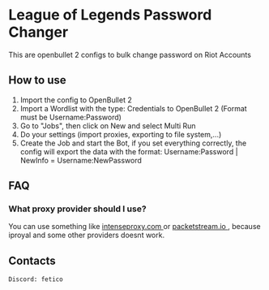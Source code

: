 # League of Legends Password Changer
 This are openbullet 2 configs to bulk change password on Riot Accounts

## How to use

1. Import the config to OpenBullet 2
2. Import a Wordlist with the type: Credentials to OpenBullet 2 (Format must be Username:Password)
3. Go to "Jobs", then click on New and select Multi Run
4. Do your settings (import proxies, exporting to file system,...)
5. Create the Job and start the Bot, if you set everything correctly, the config will export the data with the format:
Username:Password | NewInfo = Username:NewPassword


## FAQ

### What proxy provider should I use?
You can use something like [intenseproxy.com ](https://intenseproxy.com/) or [packetstream.io ](https://packetstream.io/), because iproyal and some other providers  doesnt work.

## Contacts

```
Discord: fetico
```